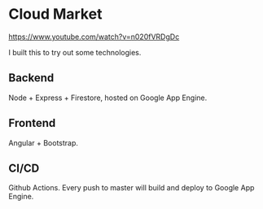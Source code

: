 # Cloud Market
https://www.youtube.com/watch?v=n020fVRDgDc

I built this to try out some technologies.

## Backend
Node + Express + Firestore, hosted on Google App Engine.

## Frontend
Angular + Bootstrap.

## CI/CD
Github Actions. Every push to master will build and deploy to Google App Engine.
